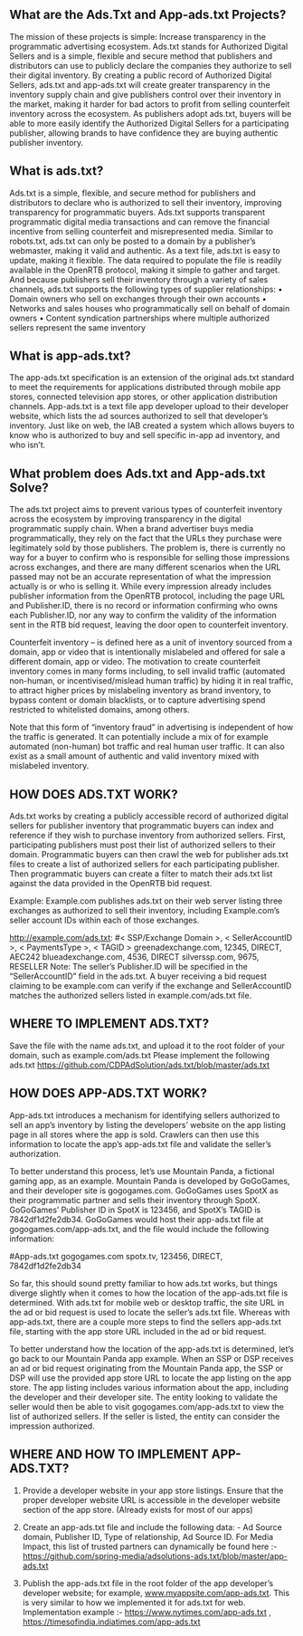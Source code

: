 ## What are the Ads.Txt and App-ads.txt Projects?
The mission of these projects is simple: Increase transparency in the programmatic advertising ecosystem. Ads.txt stands for Authorized Digital Sellers and is a simple, flexible and secure method that publishers and distributors can use to publicly declare the companies they authorize to sell their digital inventory.
By creating a public record of Authorized Digital Sellers, ads.txt and app-ads.txt will create greater transparency in the inventory supply chain and give publishers control over their inventory in the market, making it harder for bad actors to profit from selling counterfeit inventory across the ecosystem. As publishers adopt ads.txt, buyers will be able to more easily identify the Authorized Digital Sellers for a participating publisher, allowing brands to have confidence they are buying authentic publisher inventory.


## What is ads.txt?
Ads.txt is a simple, flexible, and secure method for publishers and distributors to declare who is authorized to sell their inventory, improving transparency for programmatic buyers.
Ads.txt supports transparent programmatic digital media transactions and can remove the financial incentive from selling counterfeit and misrepresented media. Similar to robots.txt, ads.txt can only be posted to a domain by a publisher’s webmaster, making it valid and authentic. As a text file, ads.txt is easy to update, making it flexible. The data required to populate the file is readily available in the OpenRTB protocol, making it simple to gather and target. And because publishers sell their inventory through a variety of sales channels, ads.txt supports the following types of supplier relationships:
• Domain owners who sell on exchanges through their own accounts • Networks and sales houses who programmatically sell on behalf of domain owners • Content syndication partnerships where multiple authorized sellers represent the same inventory

## What is app-ads.txt?
The app-ads.txt specification is an extension of the original ads.txt standard to meet the requirements for applications distributed through mobile app stores, connected television app stores, or other application distribution channels. App-ads.txt is a text file app developer upload to their developer website, which lists the ad sources authorized to sell that developer’s inventory. Just like on web, the IAB created a system which allows buyers to know who is authorized to buy and sell specific in-app ad inventory, and who isn’t.

## What problem does Ads.txt and App-ads.txt Solve?
The ads.txt project aims to prevent various types of counterfeit inventory across the ecosystem by improving transparency in the digital programmatic supply chain. When a brand advertiser buys media programmatically, they rely on the fact that the URLs they purchase were legitimately sold by those publishers. The problem is, there is currently no way for a buyer to confirm who is responsible for selling those impressions across exchanges, and there are many different scenarios when the URL passed may not be an accurate representation of what the impression actually is or who is selling it. While every impression already includes publisher information from the OpenRTB protocol, including the page URL and Publisher.ID, there is no record or information confirming who owns each Publisher.ID, nor any way to confirm the validity of the information sent in the RTB bid request, leaving the door open to counterfeit inventory.

Counterfeit inventory – is defined here as a unit of inventory sourced from a domain, app or video that is intentionally mislabeled and offered for sale a different domain, app or video. The motivation to create counterfeit inventory comes in many forms including, to sell invalid traffic (automated non-human, or incentivised/mislead human traffic) by hiding it in real traffic, to attract higher prices by mislabeling inventory as brand inventory, to bypass content or domain blacklists, or to capture advertising spend restricted to whitelisted domains, among others.

Note that this form of “inventory fraud” in advertising is independent of how the traffic is generated. It can potentially include a mix of for example automated (non-human) bot traffic and real human user traffic. It can also exist as a small amount of authentic and valid inventory mixed with mislabeled inventory.

## HOW DOES ADS.TXT WORK?
Ads.txt works by creating a publicly accessible record of authorized digital sellers for publisher inventory that programmatic buyers can index and reference if they wish to purchase inventory from authorized sellers. First, participating publishers must post their list of authorized sellers to their domain. Programmatic buyers can then crawl the web for publisher ads.txt files to create a list of authorized sellers for each participating publisher. Then programmatic buyers can create a filter to match their ads.txt list against the data provided in the OpenRTB bid request.

Example: Example.com publishes ads.txt on their web server listing three exchanges as authorized to sell their inventory, including Example.com’s seller account IDs within each of those exchanges.

http://example.com/ads.txt: #< SSP/Exchange Domain >, < SellerAccountID >, < PaymentsType >, < TAGID > greenadexchange.com, 12345, DIRECT, AEC242 blueadexchange.com, 4536, DIRECT silverssp.com, 9675, RESELLER
Note: The seller’s Publisher.ID will be specified in the “SellerAccountID” field in the ads.txt. A buyer receiving a bid request claiming to be example.com can verify if the exchange and SellerAccountID matches the authorized sellers listed in example.com/ads.txt file.

## WHERE TO IMPLEMENT ADS.TXT?
Save the file with the name ads.txt, and upload it to the root folder of your domain, such as example.com/ads.txt
Please implement the following ads.txt
https://github.com/CDPAdSolution/ads.txt/blob/master/ads.txt


## HOW DOES APP-ADS.TXT WORK?
App-ads.txt introduces a mechanism for identifying sellers authorized to sell an app’s inventory by listing the developers’ website on the app listing page in all stores where the app is sold. Crawlers can then use this information to locate the app’s app-ads.txt file and validate the seller’s authorization.

To better understand this process, let’s use Mountain Panda, a fictional gaming app, as an example. Mountain Panda is developed by GoGoGames, and their developer site is gogogames.com. GoGoGames uses SpotX as their programmatic partner and sells their inventory through SpotX. GoGoGames’ Publisher ID in SpotX is 123456, and SpotX’s TAGID is 7842df1d2fe2db34. GoGoGames would host their app-ads.txt file at gogogames.com/app-ads.txt, and the file would include the following information:

#App-ads.txt gogogames.com
spotx.tv, 123456, DIRECT, 7842df1d2fe2db34

So far, this should sound pretty familiar to how ads.txt works, but things diverge slightly when it comes to how the location of the app-ads.txt file is determined. With ads.txt for mobile web or desktop traffic, the site URL in the ad or bid request is used to locate the seller’s ads.txt file. Whereas with app-ads.txt, there are a couple more steps to find the sellers app-ads.txt file, starting with the app store URL included in the ad or bid request. 

To better understand how the location of the app-ads.txt is determined, let’s go back to our Mountain Panda app example. When an SSP or DSP receives an ad or bid request originating from the Mountain Panda app, the SSP or DSP will use the provided app store URL to locate the app listing on the app store.  The app listing includes various information about the app, including the developer and their developer site. The entity looking to validate the seller would then be able to visit gogogames.com/app-ads.txt to view the list of authorized sellers. If the seller is listed, the entity can consider the impression authorized.

## WHERE AND HOW TO IMPLEMENT APP-ADS.TXT?
1.	Provide a developer website in your app store listings. Ensure that the proper developer website URL is accessible in the developer website section of the app store. (Already exists for most of our apps)

2.	Create an app-ads.txt file and include the following data: - Ad Source domain, Publisher ID, Type of relationship, Ad Source ID. For Media Impact, this list of trusted partners can dynamically be found here :-  https://github.com/spring-media/adsolutions-ads.txt/blob/master/app-ads.txt

3.	Publish the app-ads.txt file in the root folder of the app developer’s developer website; for example, www.myappsite.com/app-ads.txt. This is very similar to how we implemented it for ads.txt for web.
Implementation example :- https://www.nytimes.com/app-ads.txt  , https://timesofindia.indiatimes.com/app-ads.txt



